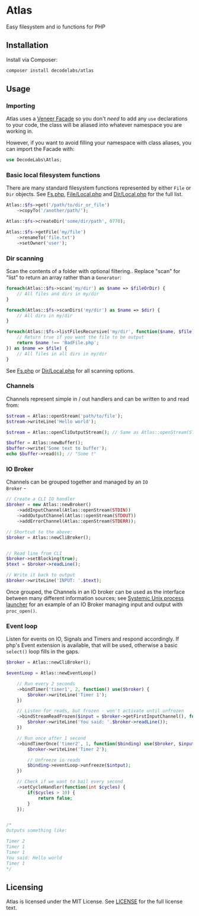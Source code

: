 # Atlas

Easy filesystem and io functions for PHP

## Installation

Install via Composer:

```bash
composer install decodelabs/atlas
```


## Usage

### Importing

Atlas uses a [Veneer Facade](https://github.com/decodelabs/veneer) so you don't _need_ to add any <code>use</code> declarations to your code, the class will be aliased into whatever namespace you are working in.

However, if you want to avoid filling your namespace with class aliases, you can import the Facade with:

```php
use DecodeLabs\Atlas;
```


### Basic local filesystem functions

There are many standard filesystem functions represented by either <code>File</code> or <code>Dir</code> objects.
See [Fs.php](./src/Atlas/Plugins/Fs.php), [File/Local.php](./src/Atlas/File/Local.php) and [Dir/Local.php](./src/Atlas/Dir/Local.php) for the full list.

```php
Atlas::$fs->get('/path/to/dir_or_file')
    ->copyTo('/another/path/');

Atlas::$fs->createDir('some/dir/path', 0770);

Atlas::$fs->getFile('my/file')
    ->renameTo('file.txt')
    ->setOwner('user');
```


### Dir scanning

Scan the contents of a folder with optional filtering..
Replace "scan" for "list" to return an array rather than a <code>Generator</code>:

```php
foreach(Atlas::$fs->scan('my/dir') as $name => $fileOrDir) {
    // All files and dirs in my/dir
}

foreach(Atlas::$fs->scanDirs('my/dir') as $name => $dir) {
    // All dirs in my/dir
}

foreach(Atlas::$fs->listFilesRecursive('my/dir', function($name, $file) {
    // Return true if you want the file to be output
    return $name !== 'BadFile.php';
}) as $name => $file) {
    // All files in all dirs in my/dir
}
```

See [Fs.php](./src/Atlas/Plugins/Fs.php) or [Dir/Local.php](./src/Atlas/Dir/ScannerTrait.php) for all scanning options.


### Channels

Channels represent simple in / out handlers and can be written to and read from:

```php
$stream = Atlas::openStream('path/to/file');
$stream->writeLine('Hello world');

$stream = Atlas::openCliOutputStream(); // Same as Atlas::openStream(STDOUT);

$buffer = Atlas::newBuffer();
$buffer->write('Some text to buffer');
echo $buffer->read(6); // "Some t"
```


### IO Broker

Channels can be grouped together and managed by an <code>IO Broker</code> -

```php
// Create a CLI IO handler
$broker = new Atlas::newBroker()
    ->addInputChannel(Atlas::openStream(STDIN))
    ->addOutputChannel(Atlas::openStream(STDOUT))
    ->addErrorChannel(Atlas::openStream(STDERR));

// Shortcut to the above:
$broker = Atlas::newCliBroker();


// Read line from CLI
$broker->setBlocking(true);
$text = $broker->readLine();

// Write it back to output
$broker->writeLine('INPUT: '.$text);
```

Once grouped, the Channels in an IO broker can be used as the interface between many different information sources; see [Systemic Unix process launcher](https://github.com/decodelabs/systemic/blob/develop/src/Systemic/Process/Launcher/Unix.php) for an example of an IO Broker managing input and output with <code>proc_open()</code>.


### Event loop

Listen for events on IO, Signals and Timers and respond accordingly.
If php's Event extension is available, that will be used, otherwise a basic <code>select()</code> loop fills in the gaps.

```php
$broker = Atlas::newCliBroker();

$eventLoop = Atlas::newEventLoop()

    // Run every 2 seconds
    ->bindTimer('timer1', 2, function() use($broker) {
        $broker->writeLine('Timer 1');
    })

    // Listen for reads, but frozen - won't activate until unfrozen
    ->bindStreamReadFrozen($input = $broker->getFirstInputChannel(), function() use($broker) {
        $broker->writeLine('You said: '.$broker->readLine());
    })

    // Run once after 1 second
    ->bindTimerOnce('timer2', 1, function($binding) use($broker, $input) {
        $broker->writeLine('Timer 2');

        // Unfreeze io reads
        $binding->eventLoop->unfreeze($intput);
    })

    // Check if we want to bail every second
    ->setCycleHandler(function(int $cycles) {
        if($cycles > 10) {
            return false;
        }
    });


/*
Outputs something like:

Timer 2
Timer 1
Timer 1
You said: Hello world
Timer 1
*/
```

## Licensing
Atlas is licensed under the MIT License. See [LICENSE](./LICENSE) for the full license text.
